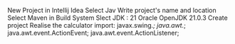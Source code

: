 New Project in Intellij Idea
Select Jav
Write project's name and location
Select Maven in Build System
Slect JDK : 21 Oracle OpenJDK 21.0.3
Create project
Realise the calculator import:
javax.swing.*;
java.awt.*;
java.awt.event.ActionEvent;
java.awt.event.ActionListener;
